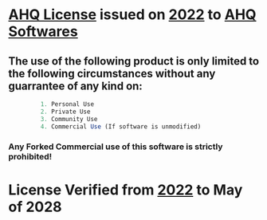 # [AHQ License](https://github.com/ahqsoftwares) issued on [2022](#license-verified-till-2028) to [AHQ Softwares](ahqsecret@gmail.com)

## The use of the following product is only limited to the following circumstances without any guarrantee of any kind on:
```js
         1. Personal Use
         2. Private Use
         3. Community Use
         4. Commercial Use (If software is unmodified)
```

### Any Forked Commercial use of this software is strictly prohibited!

# License Verified from [2022](https://www.google.com/search?q=The+Year+2022) to May of 2028